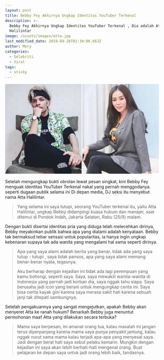 ```yaml
---
layout: post
title: Bebby Fey Akhirnya Ungkap Identitas YouTuber Terkenal
description: >-
  Bebby Fey Akhirnya Ungkap Identitas YouTuber Terkenal , Dia adalah Atta
  Halilintar
image: /assets/images/atta.jpg
last_modified_date: 2019-09-26T02:34:06.663Z
author: Mery
categories:
  - Selebriti
  - Viral
tags:
  - sticky
---
```

![Atta Halilintar](/assets/images/atta.jpg "https://www.google.co.id/url?sa=i&source=images&cd=&ved=2ahUKEwikwYqUwu3kAhX3ILcAHZoHBR4QjRx6BAgBEAQ&url=https%3A%2F%2Fasianet.id%2Fhot-atta-halilintar-terseret-skandal-dengan-dj-seksi-bebby-fey%2F&psig=AOvVaw0edcxzZG1hqujFJwBquLao&ust=1569553919966030")

Setelah mengungkap bukti obrolan lewat pesan singkat, kini Bebby Fey menguak identitas YouTuber Terkenal nakal yang pernah menggodanya. seperti dugaan publik selama ini Di depan media, DJ seksi itu menyebut nama Atta Halilintar.

> Yang selama ini saya tutupi, seorang YouTuber terkenal itu, yaitu Atta Halilintar, ungkap Bebby didampingi kuasa hukum dan manajer, saat ditemui di Pondok Indah, Jakarta Selatan, Rabu (25/9) malam. 

Dengan bukti disertai identitas pria yang diduga telah melecehkan dirinya, Bebby meyakinkan publik bahwa apa yang dialami adalah kenyataan. Bebby tak bermaksud tebar sensasi untuk popularitas, ia hanya ingin ungkap kebenaran supaya tak ada wanita yang mengalami hal sama seperti dirinya. 

> Apa yang saya alami adalah berita yang benar, tidak ada yang saya tutup -  tutupi , saya tidak pansos, apa yang saya alami memang benar-benar nyata, tegasnya. 
>
> Aku berharap dengan kejadian ini tidak ada lagi perempuan yang kamu bohongi, seperti saya. Saya, saya mewakili wanita-wanita di Indonesia yang pernah jadi korban dia, saya nggak tahu siapa. Saya berusaha jadi icon yang berani untuk mengungkap cerita ini. Saya bisa cerita kayak gini karena saya merasa sakit hati karena sebuah janji tak ditepati sambungnya.

Setelah pengakuannya yang sangat mengejutkan, apakah Bebby akan menyeret Atta ke ranah hukum? Benarkah Bebby juga menuntut permohonan maaf Atta yang dilakukan secara terbuka? 

> Mama saya berpesan, ini amanat orang tua, kalau masalah ini jangan terus diperpanjang karena mama saya punya penyakit jantung, kalau nggak nurut sama mama kalau terjadi apa-apa yang menyesal saya. Jadi dengan berat hati saya sebut pelaku kemarin. Mungkin dengan kejadian ini saya akan lebih berhati-hati mengenal orang. Buat pelajaran ke depan saya untuk jadi orang lebih baik, tandasnya.
